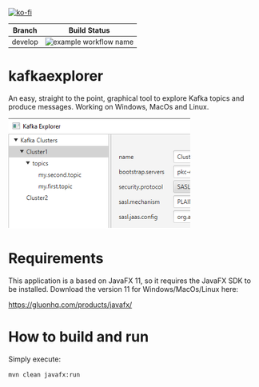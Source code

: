 [![ko-fi](https://www.ko-fi.com/img/githubbutton_sm.svg)](https://ko-fi.com/B0B132J1L)

| Branch  | Build Status  |
| --- | --- |
| develop  | ![example workflow name](https://github.com/stephaneuh/kafkaexplorer/workflows/Maven%20Build/badge.svg?branch=develop)

# kafkaexplorer
An easy, straight to the point, graphical tool to explore Kafka topics and produce messages.
Working on Windows, MacOs and Linux.

![Alt text](img/kt_01.png "Title")

# Requirements
This application is a based on JavaFX 11, so it requires the JavaFX SDK to be installed. Download the version 11 for Windows/MacOs/Linux here:

https://gluonhq.com/products/javafx/


# How to build and run

Simply execute:
```
mvn clean javafx:run
```
